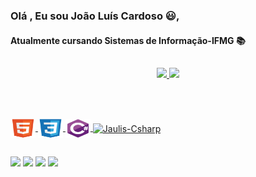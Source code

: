 <div>
   <p align="center">
     <h3> Olá , Eu sou João Luís Cardoso 😃, </h3>
     <h4> Atualmente cursando Sistemas de Informação-IFMG 📚 </h4>
   
  </p>
</div>

## 

<div align="center">
  <a href="https://github.com/JoaoLuisC">
  <img height="150em" src="https://github-readme-stats.vercel.app/api?username=JoaoLuisC&show_icons=true&theme=vue-dark&include_all_commits=true&count_private=true"/>
  <img height="150em" src="https://github-readme-stats.vercel.app/api/top-langs/?username=JoaoLuisC&layout=compact&langs_count=7&theme=vue-dark"/>
     
  <br>
  <br>
</div>
   
## 
   
 <div style="display: inline_block"><br>
    
  <img align="center" alt="Jaulis-HTML" height="30" width="40" src="https://raw.githubusercontent.com/devicons/devicon/master/icons/html5/html5-original.svg">
  <img align="center" alt="Jaulis-CSS" height="30" width="40" src="https://raw.githubusercontent.com/devicons/devicon/master/icons/css3/css3-original.svg">
  <img align="center" alt="Jaulis-Csharp" height="30" width="40" src="https://raw.githubusercontent.com/devicons/devicon/master/icons/csharp/csharp-original.svg">
  <img align="center" alt="Jaulis-Csharp" height="30" width="40" src="https://cdn.jsdelivr.net/gh/devicons/devicon/icons/c/c-original.svg"> 
  
</div>

   ##
   
<div> 
   <a href="https://instagram.com/cardoso.joaoluis" target="_blank"><img src="https://img.shields.io/badge/-Instagram-%23E4405F?style=for-the-            badge&logo=instagram&logoColor=white" target="_blank"></a>
 <a href="https://discord.gg/5QuaabT" target="_blank"><img src="https://img.shields.io/badge/Discord-7289DA?style=for-the-badge&logo=discord&logoColor=white" target="_blank"></a> 
  <a href = "mailto:joao.lc12@hotmail.com"><img src="https://img.shields.io/badge/Microsoft_Outlook-0078D4?style=for-the-badge&logo=microsoft-outlook&logoColor=white" target="_blank"></a>
  <a href="https://www.linkedin.com/in/joão-luís-cardoso-97181b21b/" target="_blank"><img src="https://img.shields.io/badge/-LinkedIn-%230077B5?style=for-the-badge&logo=linkedin&logoColor=white" target="_blank"></a> 
 
</div>


